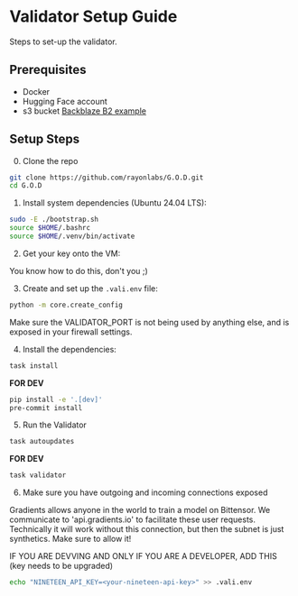 # Validator Setup Guide

Steps to set-up the validator.

## Prerequisites

- Docker
- Hugging Face account
- s3 bucket [Backblaze B2 example](s3_setup.md)

## Setup Steps

0. Clone the repo
```bash
git clone https://github.com/rayonlabs/G.O.D.git
cd G.O.D
```

1. Install system dependencies (Ubuntu 24.04 LTS):

```bash
sudo -E ./bootstrap.sh
source $HOME/.bashrc
source $HOME/.venv/bin/activate
```

2. Get your key onto the VM:

You know how to do this, don't you ;)

3. Create and set up the `.vali.env` file:

```bash
python -m core.create_config
```

Make sure the VALIDATOR_PORT is not being used by anything else, and is exposed in your firewall settings.

4. Install the dependencies:

```bash
task install
```

**FOR DEV**
```bash
pip install -e '.[dev]'
pre-commit install
```




5. Run the Validator

```bash
task autoupdates
```

**FOR DEV**

```bash
task validator
```


6. Make sure you have outgoing and incoming connections exposed

Gradients allows anyone in the world to train a model on Bittensor. We communicate to 'api.gradients.io' to facilitate these user requests.
Technically it will work without this connection, but then the subnet is just synthetics. Make sure to allow it!




IF YOU ARE DEVVING AND ONLY IF YOU ARE A DEVELOPER, ADD THIS (key needs to be upgraded)
```bash
echo "NINETEEN_API_KEY=<your-nineteen-api-key>" >> .vali.env
```
